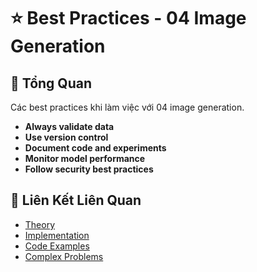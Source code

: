 # ⭐ Best Practices - 04 Image Generation

## 🎯 Tổng Quan

Các best practices khi làm việc với 04 image generation.

- **Always validate data**
- **Use version control**
- **Document code and experiments**
- **Monitor model performance**
- **Follow security best practices**

## 🔗 Liên Kết Liên Quan

- [Theory](./THEORY_04_image_generation.md)
- [Implementation](./IMPLEMENTATION_04_image_generation.md)
- [Code Examples](./CODE_EXAMPLES_04_image_generation.md)
- [Complex Problems](./COMPLEX_PROBLEMS.md)
